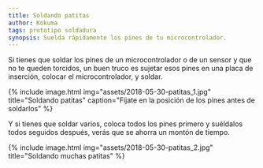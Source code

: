 ```yaml
---
title: Soldando patitas
author: Kokuma
tags: prototipo soldadura
synopsis: Suelda rápidamente los pines de tu microcontrolador.
---
```


Si tienes que soldar los pines de un microcontrolador o de un sensor y que no te queden torcidos, un buen truco es sujetar esos pines en una placa de inserción, colocar el microcontrolador, y soldar. 

{% include image.html
  img="assets/2018-05-30-patitas_1.jpg"
  title="Soldando patitas"
  caption="Fíjate en la posición de los pines antes de soldarlos"
 %}

Y si tienes que soldar varios, coloca todos los pines primero y suéldalos todos seguidos después, verás que se ahorra un montón de tiempo.

{% include image.html
  img="assets/2018-05-30-patitas_2.jpg"
  title="Soldando muchas patitas"
 %}